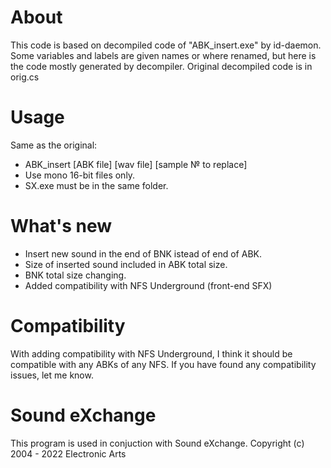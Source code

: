 # About
This code is based on decompiled code of "ABK_insert.exe" by id-daemon.
Some variables and labels are given names or where renamed, but here is the code mostly generated by decompiler.
Original decompiled code is in orig.cs

# Usage
Same as the original:
- ABK_insert [ABK file] [wav file] [sample № to replace]
- Use mono 16-bit files only.
- SX.exe must be in the same folder.

# What's new
- Insert new sound in the end of BNK istead of end of ABK.
- Size of inserted sound included in ABK total size.
- BNK total size changing.
- Added compatibility with NFS Underground (front-end SFX)

# Compatibility
With adding compatibility with NFS Underground, I think it should be compatible with any ABKs of any NFS.
If you have found any compatibility issues, let me know.

# Sound eXchange
This program is used in conjuction with Sound eXchange. 
Copyright (c) 2004 - 2022 Electronic Arts
